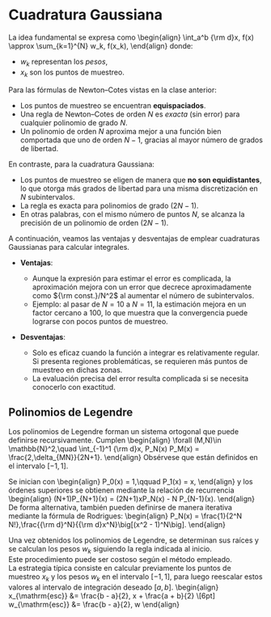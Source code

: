 # Cuadratura Gaussiana

La idea fundamental se expresa como
\begin{align}
\int_a^b {\rm d}x\, f(x) \approx \sum_{k=1}^{N} w_k\, f(x_k),
\end{align}
donde:
  * $w_k$ representan los *pesos*,
  * $x_k$ son los puntos de muestreo.

Para las fórmulas de Newton–Cotes vistas en la clase anterior:
  * Los puntos de muestreo se encuentran **equispaciados**.
  * Una regla de Newton–Cotes de orden $N$ es *exacta* (sin error) para cualquier polinomio de grado $N$.
  * Un polinomio de orden $N$ aproxima mejor a una función bien comportada que uno de orden $N-1$, gracias al mayor número de grados de libertad.

En contraste, para la cuadratura Gaussiana:
  * Los puntos de muestreo se eligen de manera que **no son equidistantes**, lo que otorga más grados de libertad para una misma discretización en $N$ subintervalos.
  * La regla es exacta para polinomios de grado $(2N - 1)$.
  * En otras palabras, con el mismo número de puntos $N$, se alcanza la precisión de un polinomio de orden $(2N - 1)$.

A continuación, veamos las ventajas y desventajas de emplear cuadraturas Gaussianas para calcular integrales.

* **Ventajas**:
  - Aunque la expresión para estimar el error es complicada, la aproximación mejora con un error que decrece aproximadamente como ${\rm const.}/N^2$ al aumentar el número de subintervalos.
  - Ejemplo: al pasar de $N=10$ a $N=11$, la estimación mejora en un factor cercano a $100$, lo que muestra que la convergencia puede lograrse con pocos puntos de muestreo.

* **Desventajas**:
  - Solo es eficaz cuando la función a integrar es relativamente regular. Si presenta regiones problemáticas, se requieren más puntos de muestreo en dichas zonas.
  - La evaluación precisa del error resulta complicada si se necesita conocerlo con exactitud.

## Polinomios de Legendre

Los polinomios de Legendre forman un sistema ortogonal que puede definirse recursivamente. Cumplen
\begin{align}
\forall (M,N)\in \mathbb{N}^2,\quad \int_{-1}^1 {\rm d}x\, P_N(x) P_M(x) = \frac{2\,\delta_{MN}}{2N+1}.
\end{align}
Obsérvese que están definidos en el intervalo $[-1,1]$.

Se inician con
\begin{align}
P_0(x) = 1,\qquad P_1(x) = x,
\end{align}
y los órdenes superiores se obtienen mediante la relación de recurrencia
\begin{align}
(N+1)P_{N+1}(x) = (2N+1)xP_N(x) - N P_{N-1}(x).
\end{align}
De forma alternativa, también pueden definirse de manera iterativa mediante la fórmula de Rodrigues:
\begin{align}
P_N(x) = \frac{1}{2^N N!}\,\frac{{\rm d}^N}{{\rm d}x^N}\big[(x^2 - 1)^N\big].
\end{align}

Una vez obtenidos los polinomios de Legendre, se determinan sus raíces y se calculan los pesos $w_k$ siguiendo la regla indicada al inicio.  
Este procedimiento puede ser costoso según el método empleado.  
La estrategia típica consiste en calcular previamente los puntos de muestreo $x_k$ y los pesos $w_k$ en el intervalo $[-1,1]$, para luego reescalar estos valores al intervalo de integración deseado $[a,b]$.
\begin{align}
x_{\mathrm{esc}} &= \frac{b - a}{2}\, x + \frac{a + b}{2} \\[6pt]
w_{\mathrm{esc}} &= \frac{b - a}{2}\, w
\end{align}







